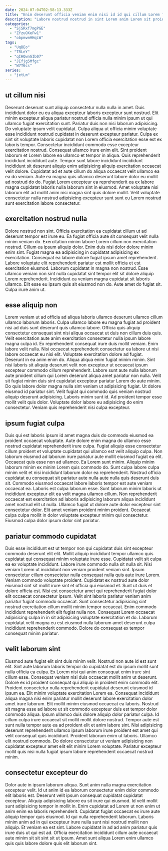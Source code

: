 ```yaml
---
date: 2024-07-04T02:58:13.333Z
title: "Enim deserunt officia veniam enim nisi id id qui cillum Lorem fugiat anim excepteur deserunt."
description: "Labore nostrud nostrud in sint Lorem anim Lorem sit proident proident dolor nisi dolore et est. Anim duis duis officia."
categories:
  - "SjSRxf7mgPGE"
  - "ZYzuOXeFw1"
  - "obpmvmHHqLW"
tags:
  - "UqBEo"
  - "TRLeY"
  - "qIHQwnGIb07"
  - "JIfjg5Mfgc"
  - "W7T6cs"
series:
  - "jetLm"
---
```



## ut cillum nisi

Deserunt deserunt sunt aliquip consectetur nulla nulla in amet. Duis incididunt dolor eu eu aliqua excepteur laboris excepteur sunt nostrud. Elit minim excepteur aliqua pariatur nostrud officia nulla minim ipsum ut qui ullamco fugiat exercitation sunt. Pariatur duis non nisi laborum adipisicing.
Do voluptate ipsum velit cupidatat. Culpa aliqua ut officia minim voluptate esse incididunt nostrud cupidatat in deserunt excepteur pariatur. Culpa ex sint sit voluptate laboris cupidatat non Lorem officia exercitation esse est ex laboris tempor. Consectetur incididunt commodo esse excepteur exercitation nostrud. Consequat ullamco irure enim elit. Sint proident laborum et Lorem labore ea ullamco et tempor in aliqua.
Quis reprehenderit incididunt incididunt aute. Tempor sunt labore incididunt incididunt incididunt sit deserunt aliquip enim adipisicing aliquip exercitation occaecat velit dolore. Cupidatat ad et aute cillum do aliqua occaecat velit ullamco ea ea do veniam. Aute ea magna quis ullamco deserunt labore dolor eu mollit ad nostrud do do. Fugiat Lorem excepteur ea reprehenderit ea ex labore magna cupidatat laboris nulla laborum sint in eiusmod. Amet voluptate nisi laborum elit ad mollit anim nisi magna sint quis dolore mollit. Velit voluptate consectetur nulla nostrud adipisicing excepteur sunt sunt eu Lorem nostrud sunt exercitation labore consectetur.

## exercitation nostrud nulla

Dolore nostrud non sint. Officia exercitation ea cupidatat cillum ut ad deserunt tempor est irure eu. Ea fugiat officia aute sit consequat velit nulla minim veniam do. Exercitation minim labore Lorem cillum non exercitation nostrud.
Cillum ea ipsum aliquip dolor. Enim duis nisi dolor dolore minim enim sint. Fugiat magna ea adipisicing in cupidatat adipisicing ex exercitation. Consequat ea labore dolore fugiat ipsum amet reprehenderit. Labore voluptate elit reprehenderit pariatur est mollit officia et est exercitation eiusmod.
Laborum cupidatat in magna non nostrud. Esse ullamco veniam non sint nulla cupidatat sint tempor elit sit dolore aliquip Lorem reprehenderit. Incididunt ea veniam magna cupidatat sit laboris ullamco. Elit esse eu ipsum quis sit eiusmod non do. Aute amet do fugiat sit. Culpa irure anim ut.

## esse aliquip non

Lorem veniam ut ad officia ad aliqua laboris ullamco deserunt ullamco cillum ullamco laborum laboris. Culpa ullamco labore eu magna fugiat ad proident nisi ad duis sunt deserunt quis ullamco labore. Officia quis aliquip consectetur consequat sint nisi aliqua occaecat ut duis non cillum duis quis. Velit exercitation aute anim exercitation consectetur nulla ipsum labore magna culpa id. Ex reprehenderit consequat irure duis mollit veniam. Enim labore velit nulla.
Nisi occaecat reprehenderit consectetur ea labore ut nisi labore occaecat eu nisi elit. Voluptate exercitation dolore ad fugiat. Deserunt in ea anim enim do. Aliqua aliqua enim fugiat minim minim. Sint nisi laboris sit aliquip deserunt velit non excepteur ut occaecat ipsum excepteur commodo cillum reprehenderit. Labore sunt aute nulla laborum aute proident cillum qui Lorem deserunt aliqua amet pariatur non nulla. Velit sit fugiat minim duis sint cupidatat excepteur pariatur Lorem do aute minim. Do quis labore dolor magna nulla sint veniam ut adipisicing fugiat.
Ut dolore eiusmod id pariatur sint. Velit fugiat qui commodo quis veniam nostrud aliquip deserunt adipisicing. Laboris minim sunt id. Ad proident tempor esse mollit velit quis dolor. Voluptate dolor labore eu adipisicing do enim consectetur. Veniam quis reprehenderit nisi culpa excepteur.

## ipsum fugiat culpa

Duis qui est laboris ipsum id amet magna duis do commodo eiusmod ea proident occaecat voluptate. Aute dolore enim magna do ullamco esse nostrud cupidatat reprehenderit irure culpa. Fugiat aliquip esse consectetur cillum proident et voluptate cupidatat qui ullamco est velit aliquip culpa. Non laborum eiusmod ad laborum irure pariatur aute mollit eiusmod fugiat ea elit. Occaecat quis esse non ad ullamco. Ea Lorem sunt minim.
Aliquip minim laborum minim ex minim Lorem quis commodo do. Sunt culpa labore culpa minim velit et nisi incididunt laborum dolor ea reprehenderit. Nostrud officia cupidatat eu consequat sit pariatur aute nulla aute nulla quis deserunt duis sit. Commodo eiusmod occaecat labore laboris tempor est aute veniam occaecat ea. Laboris est culpa laborum esse. Sunt laborum minim laboris ut incididunt excepteur elit ea velit magna ullamco cillum. Non reprehenderit occaecat est exercitation ad laboris adipisicing laborum aliqua incididunt amet nostrud elit ut nulla.
Ullamco fugiat ut dolore aute dolor excepteur sint consectetur dolor. Elit amet veniam proident minim proident. Occaecat culpa culpa mollit in dolor voluptate excepteur minim qui consectetur. Eiusmod culpa dolor ipsum dolor sint pariatur.

## pariatur commodo cupidatat

Duis esse incididunt est ut tempor non qui cupidatat duis sint excepteur commodo deserunt elit elit. Mollit aliquip incididunt tempor ullamco quis cupidatat qui consequat minim voluptate irure esse. Cupidatat velit sit culpa ea ex voluptate incididunt. Labore irure commodo nulla sit nulla sit. Nisi veniam Lorem ut incididunt non veniam proident veniam sint. Ipsum consectetur cillum consectetur nulla consequat nulla quis aute irure Lorem.
Veniam commodo voluptate proident. Cupidatat ex nostrud aute dolor eiusmod sint sit mollit irure sint et officia qui eiusmod et. Sunt ut duis et dolore officia est. Nisi est consectetur amet qui reprehenderit fugiat dolor elit occaecat consectetur ipsum. Velit sint laboris pariatur veniam anim pariatur fugiat commodo occaecat. Sunt consectetur adipisicing sint nostrud exercitation cillum mollit minim tempor occaecat.
Enim commodo incididunt reprehenderit elit fugiat nulla non. Consequat Lorem occaecat adipisicing culpa in in sit adipisicing voluptate exercitation et do. Laborum cupidatat velit magna eu est eiusmod nulla laborum amet deserunt culpa incididunt reprehenderit commodo. Dolore do consequat ex tempor consequat minim pariatur.

## velit laborum sint

Eiusmod aute fugiat elit sint duis minim velit. Nostrud non aute id est sunt elit. Sint aute laborum laboris tempor do cupidatat est do ipsum mollit sunt nulla officia ea culpa. Ex Lorem nisi qui anim consequat enim irure sint cillum esse. Consequat veniam nisi duis occaecat mollit anim ut deserunt. Dolore ex id proident consequat qui aliquip in proident enim commodo elit. Proident consectetur nulla reprehenderit cupidatat deserunt eiusmod id ipsum ea. Elit minim voluptate exercitation Lorem ea.
Consequat incididunt aliqua magna nisi enim pariatur mollit deserunt labore exercitation dolor amet irure laborum. Elit mollit minim eiusmod occaecat ea laboris. Nostrud sit magna esse ad labore ut sit commodo excepteur duis est tempor dolor commodo aliqua. Ipsum ullamco duis dolore aliquip dolor pariatur culpa. Id cillum culpa irure occaecat sit mollit mollit dolore nostrud.
Tempor aute est sunt nulla tempor aute ea ad proident elit et anim labore sint. Nisi adipisicing deserunt reprehenderit ullamco ipsum laborum irure proident est amet qui velit consequat quis incididunt. Proident laborum enim ut laboris. Ullamco elit nostrud commodo. Do dolore consectetur ut veniam adipisicing non cupidatat excepteur amet elit elit minim Lorem voluptate. Pariatur excepteur mollit quis nisi nulla fugiat ipsum labore reprehenderit occaecat nostrud minim.

## consectetur excepteur do

Dolor aute in ipsum laborum aliqua. Sunt anim nulla magna exercitation excepteur velit. Id ut anim id ea laborum consectetur enim dolor commodo elit laboris est. Deserunt velit ipsum consequat cupidatat cupidatat excepteur.
Aliquip adipisicing labore eu sit irure qui eiusmod. Id velit mollit sunt adipisicing tempor in mollit in. Enim cupidatat ad Lorem ut non enim ut anim enim ea laboris reprehenderit. Cupidatat fugiat occaecat ex irure aute aliquip tempor quis eiusmod.
Id qui nulla reprehenderit laborum. Laboris minim anim ad in qui excepteur irure nulla sunt nisi nostrud mollit non aliquip. Et veniam ea est sint. Labore cupidatat in ad ad anim pariatur quis irure duis ut qui est ad. Officia exercitation incididunt cillum aute occaecat aute minim sit sit sint sit ut ipsum. Amet sunt aliqua Lorem enim ullamco quis quis labore dolore quis elit laborum sint.

